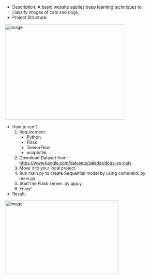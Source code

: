 - Description: A basic website applies deep learning techniques to classify images of cats and dogs.
- Project Structure:
<img width="397" height="316" alt="image" src="https://github.com/user-attachments/assets/f476b948-ea08-465b-9ca9-bde6936528a7" />

- How to run ?
  1. Requirement:
      - Python
      - Flask
      - TensorFlow
      - matplotlib
  2. Download Dataset from: https://www.kaggle.com/datasets/salader/dogs-vs-cats
  4. Move it to your local project.
  5. Run main.py to create Sequential model by using command: py main.py
  6. Start the Flask server: py app.y
  7. Enjoy!
- Result:
<img width="374" height="242" alt="image" src="https://github.com/user-attachments/assets/b3d4e994-d58f-4b89-83d0-4167f55edbc8" />
